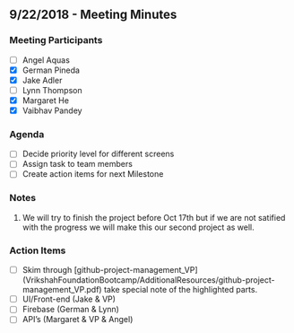 ## 9/22/2018 - Meeting Minutes

### Meeting Participants
- [ ] Angel Aquas
- [x] German Pineda
- [x] Jake Adler
- [ ] Lynn Thompson
- [x] Margaret He
- [x] Vaibhav Pandey

### Agenda
- [ ] Decide priority level for different screens
- [ ] Assign task to team members
- [ ] Create action items for next Milestone

### Notes
1. We will try to finish the project before Oct 17th but if we are not satified with the progress we will make this our second project as well.

### Action Items
- [ ] Skim through [github-project-management_VP]
(VrikshahFoundationBootcamp/AdditionalResources/github-project-management_VP.pdf) take special note of the highlighted parts.    
- [ ] UI/Front-end (Jake & VP)
- [ ] Firebase (German & Lynn)
- [ ] API’s (Margaret & VP & Angel)